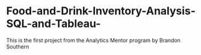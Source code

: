 # Food-and-Drink-Inventory-Analysis-SQL-and-Tableau-
This is the first project from the Analytics Mentor program by Brandon Southern
